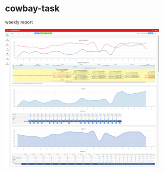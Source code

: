 # cowbay-task
weekly report

<img src="https://github.com/johnshaw77/cowbay-task/blob/main/pss.png" width="1024">